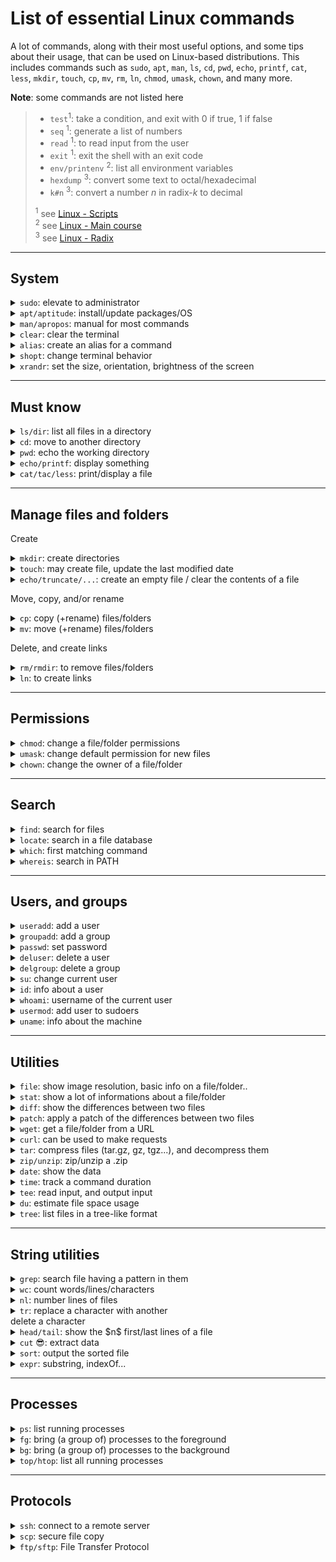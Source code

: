 # List of essential Linux commands

A lot of commands, along with their most useful options, and some tips about their usage, that can be used on Linux-based distributions. This includes commands such as `sudo`, `apt`, `man`, `ls`, `cd`, `pwd`, `echo`, `printf`, `cat`, `less`, `mkdir`, `touch`, `cp`, `mv`, `rm`, `ln`, `chmod`, `umask`, `chown`, and many more.

**Note**: some commands are not listed here

<blockquote>
<div class="row row-cols-md-2"><div>

* `test`<sup>1</sup>: take a condition, and exit with 0 if true, 1 if false
* `seq` <sup>1</sup>: generate a list of numbers
* `read` <sup>1</sup>: to read input from the user
* `exit` <sup>1</sup>: exit the shell with an exit code
* `env/printenv` <sup>2</sup>: list all environment variables
* `hexdump` <sup>3</sup>: convert some text to octal/hexadecimal
* `k#n` <sup>3</sup>: convert a number $n$ in radix-$k$ to decimal
</div><div class="small">

<sup>1</sup> see [Linux - Scripts](../scripts/index.md)<br>
<sup>2</sup> see [Linux - Main course](../knowledge/index.md) <br>
<sup>3</sup> see [Linux - Radix](../radix/index.md)
</div></div>
</blockquote>

<hr class="sl">

## System

<details class="details-e mt-4">
<summary><code>sudo</code>: elevate to administrator</summary>
<div class="row row-cols-md-2"><div>

Execute a command `<command>` as root.

```bash
$ sudo <command>
# ex: ls /
$ sudo ls /
```
</div><div>

Elevate the shell. In an elevated shell, there is no need to add `sudo` before each command.

```bash
$ sudo -s
```
</div></div>
</details>

<details class="details-e">
<summary><code>apt/aptitude</code>: install/update packages/OS</summary>
<div class="row row-cols-md-2"><div>

`apt` is the default package manager on many well-known Linux-based distributions such as Ubuntu/Debian.

```bash
# operations on the package "aptitude"
sudo apt install aptitude
sudo apt update aptitude
sudo apt upgrade aptitude
sudo apt remove aptitude
sudo apt auto-remove
# update OS
sudo apt dist-upgrade
```
</div><div>

When installing packages, you are prompted `Do you want to continue? [Y/n]` (you need to enter `Y`). You can skip this, using `-y`.

```bash
sudo apt install -y aptitude
```

`aptitude`, which needs to be installed, is doing the same as `apt`, but there is a graphical interface included.

```bash
sudo aptitude # press 'q' to quit
sudo aptitude install nano
```
</div></div>
</details>

<details class="details-e">
<summary><code>man/apropos</code>: manual for most commands</summary>
<div class="row row-cols-md-2"><div>

**Note**: man may have to be installed.

```bash
$ man man
```
</div><div>

Entries in the manual are split into sections. To access a command in a specific section, simply add the section number before the command.

```bash
$ man 1 man
```

You can use `apropos` to search in which section a command is.

```bash
$ apropos fopen
fopen (3)            - stream open functions
fopencookie (3)      - opening a custom stream
$ man 3 fopen
```
</div></div>
</details>

<div class="row row-cols-md-3"><div>
<details class="details-e">
<summary><code>clear</code>: clear the terminal</summary>

```bash
$ clear
```

You may use the shortcut <kbd>CTRL+L</kbd>.

</details>
</div><div>
<details class="details-e">
<summary><code>alias</code>: create an alias for a command</summary>

If you want `ls` to always use `-la`:
```bash
$ alias la='ls -la'
$ la
# same as ls -la
```

You can see every alias created using:

```bash
$ alias
```

**Note**: aliases aren't permanent. Add them in your `.bashrc`.
</details>
</div></div>

<div class="row row-cols-md-2"><div>
<details class="details-e">
<summary><code>shopt</code>: change terminal behavior</summary>

Enable an option (ex: nullglob)

```bash
$ shopt -ps nullglob
```

Disable an option (ex: nullglob)

```bash
$ shopt -pu nullglob
```

> By default, if a pattern returns nothing, some commands fails. This option will make any pattern without results return an empty "null" string.

</details>
</div><div>
<details class="details-e">
<summary><code>xrandr</code>: set the size, orientation, brightness of the screen</summary>

Set the brightness to "0.5"

```bash
$ xrandr --output DP-2 --brightness 0.5
```
</details>
</div></div>

<hr class="sr">

## Must know

<details class="details-e mt-4">
<summary><code>ls/dir</code>: list all files in a directory</summary>
<div class="row row-cols-md-2"><div>

**Note**: `dir` is working exactly like `ls`, we are using the shorter one.

List all files in the given directory. If none, work on the current directory. If a file is given, show information about the file.

* `-l` : show a lof of information (l=long)
* `-a`: show hidden files
* `-R`: recursive
* `-p`: add a trailing "/" to repositories

```bash
$ ls
$ ls . # same as "ls"
$ ls folder
$ ls *.txt # show every .txt
```

</div><div>

```bash
$ ls -l file # info on file
$ ls -la folder # info + hidden
```

* `-A`: hide ".", and ".."
* `-s`: show size
* `--format="format"`: use a custom format
* `--hide="pattern"`: hide files matching "pattern"
* `-S`: sort by size
* `-t`: sort by last modified date
* `-u`: sort by last access date
</div></div>
</details>

<div class="row row-cols-md-2"><div>
<details class="details-e">
<summary><code>cd</code>: move to another directory</summary>

```bash
$ cd folder
$ cd ~
$ cd # same as cd ~
```

You may go back to the previous folder because using `cd`

```bash
$ cd -
```
</details>
</div><div>
<details class="details-e">
<summary><code>pwd</code>: echo the working directory</summary>

```bash
$ pwd
/home/listro
```
</details>
</div></div>

<div class="row row-cols-md-2"><div>
<details class="details-e">
<summary><code>echo/printf</code>: display something</summary>

```bash
$ echo Hello, World
$ echo "Hello, World"
```

To remove the newline, use `-n`:

```bash
$ echo -n "Hello, World"
```

You can also use `printf "format" arguments`:

```bash
printf "%s\n" "Hello, World"
```
</details>
</div><div></div>

</div>

<details class="details-e">
<summary><code>cat/tac/less</code>: print/display a file</summary>
<div class="row row-cols-md-2"><div>

`cat` is the most used command to see the content of a file, while `less` is also quite used for big files, as we can scroll up/down.

```bash
$ cat file
$ less file # use up/down, and q
```

But, `cat` is originally a command mean to concatenate files/input, and output the result.

```bash
$ cat f0 f1
f0
f1 Line 1
f1 Line 2
```
</div><div>

The command `tac` is doing the same, but each file is reversed.

```bash
$ cat f0 f1
f0
f1 Line 1
f1 Line 2
$ tac f0 f1
f0
f1 Line 2
f1 Line 1
```

`cat` may be used on some input

```bash
$ cat
$ cat -
$ cat f0 f1 - > ok
```
</div></div>
</details>

<hr class="sl">

## Manage files and folders

Create

<div class="row row-cols-md-2"><div>
<details class="details-e">
<summary><code>mkdir</code>: create directories</summary>

```bash
$ mkdir folder
```

Create every non-existing folder in a path

```bash
$ mkdir -p folder0/folder1/folder2
```
</details>
</div><div>
<details class="details-e">
<summary><code>touch</code>: may create file, update the last modified date</summary>

Create a file if needed, otherwise, update the last modified date. **It is important to note that this command is not clearing the contents of the existing file if any**.

```bash
$ touch a_file
```
</details>
</div></div>

<details class="details-e">
<summary><code>echo/truncate/...</code>: create an empty file / clear the contents of a file</summary>
<div class="row row-cols-md-2"><div>

You can create a file using echo, with a redirection

```bash
$ echo -n "" > file
$ echo -n > file # some are allowing this syntax
```

But, the syntax above may be shortened quite a bit

```bash
# Not working everywhere, but quite well-known
$ > file
# Should work everywhere
$ :> file
```
</div><div>

Another wordy way is using `cp`

```bash
$ cp /dev/null file
```

Or, using `truncate`

```bash
$ truncate -s 0 file
```
</div></div>
</details>

Move, copy, and/or rename

<div class="row row-cols-md-2"><div>
<details class="details-e">
<summary><code>cp</code>: copy (+rename) files/folders</summary>

`cp` is taking a list of folders/files to copy, and a destination

```bash
$ cp toto ./all_toto/
$ cp toto1 toto_2 ./all_toto/
```

To rename something

```bash
$ cp toto toto0
```

To copy a **folder**, along with its content

```bash
$ cp -r all_toto/ all_toto_copy
```
</details>
</div><div>
<details class="details-e">
<summary><code>mv</code>: move (+rename) files/folders</summary>

`mv` is taking a list of folders/files to move, and a destination

```bash
$ mv toto ./all_toto/
$ mv toto -t ./all_toto/ # same
$ mv toto1 toto_2 ./all_toto/
```

To rename something

```bash
$ mv toto toto0
```
</details>
</div></div>

Delete, and create links

<div class="row row-cols-md-2"><div>
<details class="details-e">
<summary><code>rm/rmdir</code>: to remove files/folders</summary>

`rm` is taking a list of files to remove.

```bash
$ rm file
$ rm file0 file1
```

`rm` by default is asking you a confirmation.

```bash
$ rm -f file # do not ask (f=force)
$ rm -i file # ask
```

To delete a folder <small>(there is also `rmdir`, but it's garbage 😒)</small>

```bash
$ rm -r folder
$ rm -rf folder # usual f + r
```
</details>
</div><div>
<details class="details-e">
<summary><code>ln</code>: to create links</summary>

To create a symbolic link

```bash
$ ln -s target_of_the_sl dest_of_the_generated_sl
```
</details>
</div></div>

<hr class="sr">

## Permissions

<details class="details-e mt-4">
<summary><code>chmod</code>: change a file/folder permissions</summary>

<div class="row row-cols-md-2"><div>

Use <kbd>+</kbd> to grant perms..

```bash
$ chmod u+x target
$ chmod g+rw target
$ chmod ug+r target
$ chmod g+x,o+rx target
```

If there is nothing before "+", Grant to <kbd>a</kbd> (alias of <kbd>ugo</kbd>)

```bash
$ chmod +x target
$ chmod a+x target # same
$ chmod ugo+x target # same
```
</div><div>

Use <kbd>-</kbd> instead of <kbd>+</kbd> to revoke permissions.

```bash
$ chmod -x target
$ chmod u-x target
$ chmod ug-rw target
```

Grant "perms" using the shortcut number.

```bash
# u=rwx, g=rx, o=x
$ chmod 751 target
# u=rwx, g=, o=
$ chmod 700 target
```

</div></div>
</details>

<div class="row row-cols-md-2"><div>
<details class="details-e">
<summary><code>umask</code>: change default permission for new files</summary>

A call to `umask` return the **missing** permissions with a leading `0`.

```bash
$ umask
0026 # meaning 751 by default
$ umask -s
u=rwx,g=rx,o=r
$ umask 0026
$ umask u=rwx,g=rx,o=r
```

</details>
</div><div>

<details class="details-e">
<summary><code>chown</code>: change the owner of a file/folder</summary>

```bash
$ ls -l toto.txt
-rw-r-xr-x 1 n1 n [...] toto.txt 
$ chown n2 toto.txt
-rw-r-xr-x 1 n2 n [...] toto.txt
$ chown n2:m toto.txt
-rw-r-xr-x 1 n2 m [...] toto.txt
```

You may use `-R` (recursive), and `-h` (do not deference symbolic links).
</details>
</div></div>

<hr class="sl">

## Search

<details class="details-e mt-4">
<summary><code>find</code>: search for files</summary>
<div class="row row-cols-md-2"><div>

The starting point is `find folder`, which explores recursively, and lists every file inside `folder`. You may

* Apply filters
  * `-type`: f=files only, d=folders only 
  * `-empty`: empty only
  * `-name "pattern"`: files' names matching "pattern"
* Execute an action on each result
  * `-exec ... \;`: `{}` is the current file on which you may perform an action. `...` is some placeholder for your code that will use `{}`.
  * `-execdir ... {} \;`: same as `-exec`, but each command is executed in the folder of `{}`, and not in the folder where the `find` was executed.
* Use other options
  * `-quit`: exit when one result is found
  * `-printf`: change output
  * `-mindepth value`: minimum depth (default=0)
  * `-maxdepth value`: maximum depth (depth=none)

<details class="details-e">
<summary>Not frequently used options</summary>

* `-mtime n`: changed in the last `n*24` hours
* `-amin n`: accessed in the last `n` minutes
* `-cmin n`: not changed in the last `n` minutes
* `-newer file`: modified after `file`
* `-size vu`: `v` is the value, `u` is the unit (ex: `4c` for 4 bytes)
* `-perms 0744`: files matching the given perms
* `-user username`: files belonging to username
* `-group group_name`: files belonging to the group "group_name"

find a file with a modified (`mt`, accessed is `at`) date of 2020-09-12. We are using ranges, but you may include only one of them.

```bash
$ find / -newermt 2020-09-11 ! -newermt 2020-09-13
```

</details>
</div><div>

Find every file named "ocaml" <small>(see the latest example to fix "errors")</small>

```bash
$ find / -name "ocaml" -type f
```

Find every folder called `bin` <small>(see the latest example to fix "errors")</small>

```bash
$ find / -name "bin" -type d
```

Execute the command `file` on every file called `hello_world` in the current directory.

```bash
$ find . -name "hello_world" -type f -maxdepth 1 -exec file '{}' \;
```

Get rid of errors when using find as find is trying to read directories without having sufficient permissions.

```bash
$ find / -name "bin" 2> /dev/null
```
</div></div>
</details>

<div class="row row-cols-md-3"><div>
<details class="details-e">
<summary><code>locate</code>: search in a file database</summary>

The local database must be updated manually `sudo updatedb`.

```bash
$ locate find
```
</details>
</div><div>

<details class="details-e">
<summary><code>which</code>: first matching command</summary>

```bash
$ which find
/usr/bin/find
```
</details>
</div><div>

<details class="details-e">
<summary><code>whereis</code>: search in PATH</summary>

```bash
$ whereis ls
ls: /bin/ls /usr/share/man/man1/ls.1.gz
```
</details>
</div></div>

<hr class="sr">

## Users, and groups

<div class="row row-cols-md-3 mt-4"><div>
<details class="details-e">
<summary><code>useradd</code>: add a user</summary>

```bash
$ useradd username
# -m = create home
$ useradd username -g usergroup -b custom/path/to/home -m
```
</details>
</div><div>

<details class="details-e">
<summary><code>groupadd</code>: add a group</summary>

```bash
$ groupadd group_name
```
</details>
</div><div>

<details class="details-e">
<summary><code>passwd</code>: set password</summary>

Change the password of the current user.

```bash
$ passwd
```
</details>
</div></div>

<div class="row row-cols-md-3"><div>
<details class="details-e">
<summary><code>deluser</code>: delete a user</summary>

```bash
$ deluser username
```
</details>
</div><div>

<details class="details-e">
<summary><code>delgroup</code>: delete a group</summary>

```bash
$ delgroup group_name
```
</details>
</div><div>

<details class="details-e">
<summary><code>su</code>: change current user</summary>

```bash
$ su root
```
</details>
</div></div>

<div class="row row-cols-md-3"><div>
<details class="details-e">
<summary><code>id</code>: info about a user</summary>

```bash
$ id # current user
$ id username # some user
```
</details>
</div><div>

<details class="details-e">
<summary><code>whoami</code>: username of the current user</summary>

```bash
$ whoami
```
</details>
</div><div>

<details class="details-e">
<summary><code>usermod</code>: add user to sudoers</summary>

```bash
$ sudo usermod -a -G sudo username
```
</details>
</div></div>

<div class="row row-cols-md-3"><div>
<details class="details-e">
<summary><code>uname</code>: info about the machine</summary>

```bash
$ uname # show OS name
$ uname -s # same
$ uname -rv # kernel
$ uname -m # architecture (x64, x86...)
$ uname -a # all
```
</details>
</div></div>

<hr class="sl">

## Utilities

<div class="row row-cols-md-2 mt-4"><div>
<details class="details-e">
<summary><code>file</code>: show image resolution, basic info on a file/folder..</summary>

```bash
$ file folder
folder: directory
$ file image.jpg
image.jpg: JPEG image data, JFIF standard 1.01, resolution (DPI), density 72x72, segment length 16, comment: "CREATOR: gd-jpeg v1.0 (using IJG JPEG v90), quality = 90", baseline, precision 8, 1080x1350, components 3
```
</details>
</div><div>
<details class="details-e">
<summary><code>stat</code>: show a lot of informations about a file/folder</summary>

```bash
$ stat folder
$ stat file
$ stat toto -c "Size: %s -- Name: %n -- Perms: %a / %A -- type: %F"
Size: 4096 -- Name: toto -- Perms: 755 / drwxr-xr-x -- type: directory
```
</details>
</div></div>


<div class="row row-cols-md-2"><div>
<details class="details-e">
<summary><code>diff</code>: show the differences between two files</summary>

```bash
$ diff f0 f1 -q
Files f0 and f1 differ
$ diff f0 f1
# one-bellow-the-other diff
$ diff f0 f1 -y
# side-by-side diff
```
</details>
</div><div>
<details class="details-e">
<summary><code>patch</code>: apply a patch of the differences between two files</summary>

Generate a patch

```bash
$ diff f0 f1 -u
# ...
$ diff f0 f1 -u > f0.patch 
```

Then, you can use `patch` to apply the differences with `f1` to `f0`.

```bash
$ patch < f0.patch
```

</details>
</div></div>

<div class="row row-cols-md-2"><div>
<details class="details-e">
<summary><code>wget</code>: get a file/folder from a URL</summary>

```bash
$ wget https://path/to/file
$ wget -d https://path/to/folder/
```
</details>
</div><div>
<details class="details-e">
<summary><code>curl</code>: can be used to make requests</summary>

**Note**: you may have to install it.

* GET

```bash
$ curl https://example.com
$ curl --request GET https://example.com
$ curl -X GET https://example.com
```

* Request headers

```bash
$ curl -I https://example.com
```
</details>
</div></div>

<details class="details-e">
<summary><code>tar</code>: compress files (tar.gz, gz, tgz...), and decompress them</summary>
<div class="row row-cols-md-2"><div>

Compress <small>(`c`=create, `v`=verbose, `z`=compress, `f`=archive name)</small>

```bash
$ tar -cvzf archive_name.tar.gz file0 file1 # ...
```
</div><div>

Decompress <small>(`x`=decompress, `v`=verbose, `f`=archive name)</small>

```bash
$ tar -xvf archive_name.tar.gz
```
</div></div>
</details>

<div class="row row-cols-md-3"><div>
<details class="details-e">
<summary><code>zip/unzip</code>: zip/unzip a .zip</summary>

```bash
$ zip toto.zip f0 f1 f2
$ unzip toto.zip
```

View the contents of a zip

```bash
$ zipinfo toto.zip
$ unzip -l toto.zip
```
</details>
</div><div>
<details class="details-e">
<summary><code>date</code>: show the data</summary>

```bash
$ date
Mon 12 Oct 2020 08:32:11 PM EDT
```
</details>
</div><div>
<details class="details-e">
<summary><code>time</code>: track a command duration</summary>

```bash
$ time sleep 5
real    0m5.002s
user    0m0.001s
sys     0m0.000s
```
</details>
</div></div>

<div class="row row-cols-md-3"><div>
<details class="details-e">
<summary><code>tee</code>: read input, and output input</summary>

It's most likely more proper to use this than `cat` to output the content of a file.

```bash
$ tee < file
```

But the useful usage of tee is taking one input, and sending the output to many destinations.

```bash
$ tee output1 output2 < file
# also show content of file here
$ tee output1 output2
Hello # CTRL-D
Hello
```

</details>
</div><div>
<details class="details-e">
<summary><code>du</code>: estimate file space usage</summary>

* `s` is for summarize (one result per argument)
* `h` is for human-readable (add units...)

```bash
$  du -sh folder
8.0K folder
```
</details>
</div><div>
<details class="details-e">
<summary><code>tree</code>:  list files in a tree-like format</summary>

```bash
$ tree .
```
</details>
</div></div>

<hr class="sr">

## String utilities

<details class="details-e mt-4">
<summary><code>grep</code>: search file having a pattern in them</summary>
<div class="row row-cols-md-2"><div>

List files having 'toto' in them

```bash
$ grep "toto" *
$ grep --color "toto" * # highlight match
```

Best options

* `-r` recursive <small>(`-R` to follow links too)</small>
* `-i` Ignore case
* `-v` Inverse pattern
* `-c`: number of match per file
* `n`: add line number before each match
* `-o` Show only the matched part
* `-H` Show only the matched part
* `-w` words-only <small>("XxtotoxX" won't match "toto")</small>
</div><div>

Less frequently used

* `-L`: stop when match found, show files without matches
* `-l`: stop when match found, show file with matches
* `-q`: no output, use the exit code to indicate if a match was found (0), or not (1).

By default, if you are using `?`, `(`, or any character that are only used in regex won't be interpreted (`?` won't be considered as "optional"). You have two choices, using `-E` (extended), or escaping them

```bash
$ grep "opt?" *
# match "opt?"
$ grep "opt\?" *
# match "op" with "t" optional
$ grep -E "opt?" *
# match "op" with "t" optional
```
</div></div>
</details>

<div class="row row-cols-md-3"><div>
<details class="details-e">
<summary><code>wc</code>: count words/lines/characters</summary>

Use `-l` for lines, `-w` for words, and `-c` for characters.

```bash
$ cat file.txt | wc -l
7560 # lines
$ wc -w
Hello
World # <CTRL-D>
2
```
</details>
</div><div>
<details class="details-e">
<summary><code>nl</code>: number lines of files</summary>

Number non-empty lines

```bash
$ nl file
$ nl -bt file
```

Number all lines

```bash
$ nl -ba file
```
</details>
</div><div>
<details class="details-e">
<summary><code>tr</code>: replace a character with another<br>delete a character</summary>

Replace "c" with "n"

```bash
$ cat file | tr 'c' 'n'
```

Can be used to insert new lines

```bash
$ cat file | tr 'c' '\n'
$ stat file -c "Size: %s\nName: %n\nPerms: %a / %A\ntype: %F" | tr '\\n' '\n'
```

Delete a character

```bash
$ cat file | tr -d 'W'
```

</details>
</div></div>

<div class="row row-cols-md-2"><div>
<details class="details-e">
<summary><code>head/tail</code>: show the $n$ first/last lines of a file</summary>

Both a working the same, `head` is for the first lines, `tail` is for the last lines, so I will only introduce one.

```bash
# first 10 lines
$ head f
# first 5 lines
$ head f -n 5
$ head f -n +5
# all lines, aside the last 3 lines
$ head f -n -5
```
</details>
</div><div>
<details class="details-e">
<summary><code>cut</code> 😎: extract data</summary>

```bash
$ cat /etc/passwd
root:x:0:0:root:/root:/bin/bash
```

In such file, values are separated with `:`. For cut, if you consider `:` as a separator, it looks like this `f1:f2:f3:f4:f5:f6:f7`. These values "f" are called fields, and you can extract them.

```bash
$ cat /etc/passwd | cut -d: -f1
root
$ cat /etc/passwd | cut -d: -f1-3
root:x:0
$ cat /etc/passwd | cut -d: -f1,3
root:0
```
</details>
</div></div>

<div class="row row-cols-md-2"><div>
<details class="details-e">
<summary><code>sort</code>: output the sorted file</summary>

```bash
$ sort
$ sort -d
```

* `-b`: ignore leading blanks
* `-r`: reverse (z to a)

You can define a separator (`:`), and sort only a column.

```bash
$ sort s -t: -k2 # sort by second column
3:a
1:b
2:c
$ sort s -t: -k2.0 # column.nth character
$ sort s -t: -k2.0,2.1 # range
```

</details>
</div><div>
<details class="details-e">
<summary><code>expr</code>: substring, indexOf...</summary>

Extract a string of "3" characters from "Sarah" starting from index "2"

```bash
$ expr substr "Sarah" 2 3
ara
```

Index of ...

```bash
$ expr index "Sarah" S
1
$ expr index "Sarah" w
0
```


</details>
</div></div>

<hr class="sl">

## Processes

<details class="details-e mt-4">
<summary><code>ps</code>: list running processes</summary>
<div class="row row-cols-md-2"><div>

See all processes

```bash
$ ps -e
```

Every process "bash"

```bash
$ ps -C bash
```

List processes by PID (`-s` for SID)

```bash
$ ps -p 12563
$ ps -p 12560,12563
$ ps -p {12590..12600}
```

</div><div>

List processes for a given user (`-g` for a group)

```bash
$ ps -u username
```

List processes by terminal identifier, or a path to the terminal

```bash
$ ps -t pts/0
$ ps -t /dev/pts/0
```

Change the output

```bash
$ ps -j # basic
$ ps -l # long
$ ps -o pid,ppid
$ ps -o pid,ppid,pgid,tpgid,sid
```
</div></div>
</details>

<div class="row row-cols-md-2"><div>
<details class="details-e">
<summary><code>fg</code>: bring (a group of) processes to the foreground</summary>

```bash
$ some_command &
[1] 89
$ fg 1
```

```bash
$ some_command &
[1] 89
$ fg %1
```
</details>
</div><div>
<details class="details-e">
<summary><code>bg</code>: bring (a group of) processes to the background</summary>

```bash
$ bg
```
</details>
</div></div>

<div class="row row-cols-md-2"><div>
<details class="details-e">
<summary><code>top/htop</code>: list all running processes</summary>

You may check/install `htop` instead of `top`.

```bash
$ top
```
</details>
</div><div>
</div></div>

<hr class="sr">

## Protocols

<div class="row row-cols-md-3 mt-4"><div>
<details class="details-e">
<summary><code>ssh</code>: connect to a remote server</summary>

```bash
$ ssh login@host
$ ssh login@host -u port
```
</details>
</div><div>
<details class="details-e">
<summary><code>scp</code>: secure file copy</summary>

**Upload**

```bash
$ scp file_to_upload user@ip:remote/path/
```

**Download**

```bash
$ scp user@ip:remote/path/ local_path_to_dest
```
</details>
</div><div>
<details class="details-e">
<summary><code>ftp/sftp</code>: File Transfer Protocol</summary>

**TRY TO NOT USE `ftp`**: transferred credentials/content is sent "as if", without any encryption. You can use `sftp` instead, which is the same, but secure.

```bash
$ ftp ip
ftp> pwd
ftp> ls
ftp> cd
ftp> put local_path dest_path
ftp> get path local_dest_path
```
</details>
</div></div>